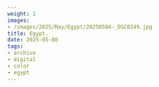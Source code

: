 ```yaml
---
weight: 1
images:
- /images/2025/May/Egypt/20250504-_DSC0249.jpg
title: Egypt.
date: 2025-05-08
tags:
- archive
- digital
- color
- egypt
---
```


